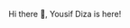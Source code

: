 Hi there 👋, Yousif Diza is here!

<!--I am currently studying chemical engineering at the university of waterloo 

CHECK OUT MY ARTICLE:

- 🔭 I’m currently working on measuring the salt concentration in water using an Arduino
- 🌱 I’m currently learning python
- 👯 I’m looking to collaborate on object oriented programming
- 🤔 I’m looking for help with passing physics
- 💬 Ask me about how my semester was
- 📫 How to reach me: instagram _diza1.0
- 😄 Pronouns: he/him
- ⚡ Fun fact: I study chemical engineering, and it is not looking good so far bruv.
-->
